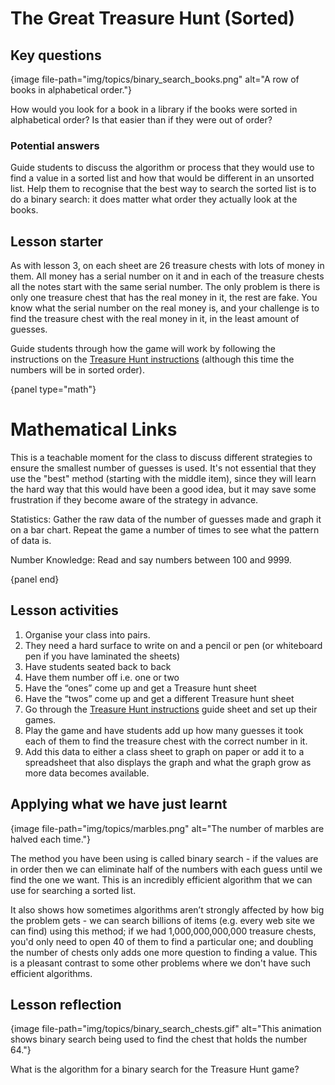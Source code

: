 # The Great Treasure Hunt (Sorted)

## Key questions

{image file-path="img/topics/binary_search_books.png" alt="A row of books in alphabetical order."}

How would you look for a book in a library if the books were sorted in alphabetical order?
Is that easier than if they were out of order?

### Potential answers

Guide students to discuss the algorithm or process that they would use to find a value in a sorted list and how that would be different in an unsorted list.
Help them to recognise that the best way to search the sorted list is to do a binary search: it does matter what order they actually look at the books.

## Lesson starter

As with lesson 3, on each sheet are 26 treasure chests with lots of money in them.
All money has a serial number on it and in each of the treasure chests all the notes start with the same serial number.
The only problem is there is only one treasure chest that has the real money in it, the rest are fake.
You know what the serial number on the real money is, and your challenge is to find the treasure chest with the real money in it, in the least amount of guesses.

Guide students through how the game will work by following the instructions on the [Treasure Hunt instructions]('resources:resource' 'treasure-hunt') (although this time the numbers will be in sorted order).

{panel type="math"}

# Mathematical Links

This is a teachable moment for the class to discuss different strategies to ensure the smallest number of guesses is used.
It's not essential that they use the "best" method (starting with the middle item), since they will learn the hard way that this would have been a good idea, but it may save some frustration if they become aware of the strategy in advance.

Statistics: Gather the raw data of the number of guesses made and graph it on a bar chart.
Repeat the game a number of times to see what the pattern of data is.

Number Knowledge: Read and say numbers between 100 and 9999.

{panel end}

## Lesson activities

1.  Organise your class into pairs.
2.  They need a hard surface to write on and a pencil or pen (or whiteboard pen if you have laminated the sheets)
3.  Have students seated back to back
4.  Have them number off i.e. one or two
5.  Have the “ones” come up and get a Treasure hunt sheet
6.  Have the “twos” come up and get a different Treasure hunt sheet
7.  Go through the [Treasure Hunt instructions]('resources:resource' 'treasure-hunt') guide sheet and set up their games.
8.  Play the game and have students add up how many guesses it took each of them to find the treasure chest with the correct number in it.
9.  Add this data to either a class sheet to graph on paper or add it to a spreadsheet that also displays the graph and what the graph grow as more data becomes available.

## Applying what we have just learnt

{image file-path="img/topics/marbles.png" alt="The number of marbles are halved each time."}

The method you have been using is called binary search - if the values are in order then we can eliminate half of the numbers with each guess until we find the one we want.
This is an incredibly efficient algorithm that we can use for searching a sorted list.

It also shows how sometimes algorithms aren’t strongly affected by how big the problem gets - we can search billions of items (e.g. every web site we can find) using this method; if we had 1,000,000,000,000 treasure chests, you'd only need to open 40 of them to find a particular one; and doubling the number of chests only adds one more question to finding a value.
This is a pleasant contrast to some other problems where we don't have such efficient algorithms.

## Lesson reflection

{image file-path="img/topics/binary_search_chests.gif" alt="This animation shows binary search being used to find the chest that holds the number 64."}

What is the algorithm for a binary search for the Treasure Hunt game?
